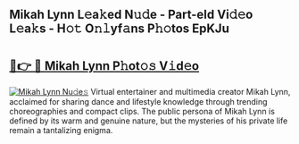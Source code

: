 ## Mikah Lynn L𝚎a𝚔ed N𝚞𝚍e - Part-eId Vi𝚍𝚎o L𝚎a𝚔s - H𝚘𝚝 O𝚗𝚕yf𝚊ns P𝚑𝚘tos EpKJu

# <h2><a href="http://kf3a07.oniu.top/?m=Mikah+Lynn">🔗👉 🔴 Mikah Lynn P𝚑ot𝚘𝚜 V𝚒d𝚎o</a></h2>

[![Mikah Lynn Nu𝚍e𝚜](https://i.imgur.com/0qMVB7G.gif)](http://kf3a07.oniu.top/?m=Mikah+Lynn)
Virtual entertainer and multimedia creator Mikah Lynn, acclaimed for sharing dance and lifestyle knowledge through trending choreographies and compact clips. The public persona of Mikah Lynn is defined by its warm and genuine nature, but the mysteries of his private life remain a tantalizing enigma.  
